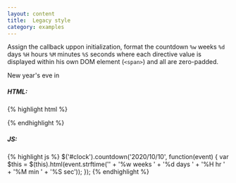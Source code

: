 ```yaml
---
layout: content
title:  Legacy style
category: examples
---
```

Assign the callback uppon initialization, format the countdown `%w` weeks `%d` days `%H` hours `%M` minutes `%S` seconds where each directive value is displayed within his own DOM element (`<span>`) and all are zero-padded.

<div class="example-blocks">
  New year's eve in
  <div id="clock"></div>
</div>

<script type="text/javascript">
  var nextYear = new Date(new Date().getFullYear() + 1, 0, 0, 0, 0, 0, 0);
  $('#clock').countdown(nextYear, function(event) {
    var $this = $(this).html(event.strftime(''
      + '<span>%w</span> weeks '
      + '<span>%d</span> days '
      + '<span>%H</span> hr '
      + '<span>%M</span> min '
      + '<span>%S</span> sec'));
  });
</script>

##### HTML:
{% highlight html %}
<div id="clock"></div>
{% endhighlight %}

##### JS:
{% highlight js %}
$('#clock').countdown('2020/10/10', function(event) {
  var $this = $(this).html(event.strftime(''
    + '<span>%w</span> weeks '
    + '<span>%d</span> days '
    + '<span>%H</span> hr '
    + '<span>%M</span> min '
    + '<span>%S</span> sec'));
});
{% endhighlight %}
